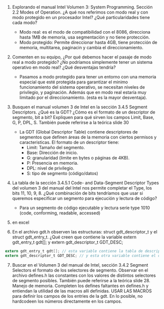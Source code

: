 1. Explorando el manual Intel Volumen 3: System Programming. Sección 2.2 Modes of Operation. ¿A qué nos referimos con modo real y con modo protegido en un procesador Intel? ¿Qué particularidades tiene cada modo?
    - Modo real: es el modo de compatibilidad con el 8086, direcciona hasta 1MB de memoria, usa segmentación y no tiene protección.
    - Modo protegido: Permite direccionar hasta 4GB, tiene protección de memoria, multitarea, paginacin y cambia el direccionamiento.

2. Comenten en su equipo, ¿Por qué debemos hacer el pasaje de modo real a modo protegido? ¿No podríamos simplemente tener un sistema operativo en modo real? ¿Qué desventajas tendría?
    - Pasamos a modo protegido para tener un entorno con una memoria especial que esté protegida para garantizar el minimo funcionamiento del sistema operativo, se necesitan niveles de privilegio, y paginación. Además que en modo real estaría muy limitado por el direccionamiento. (esta es la mayor desventaja).

3. Busquen el manual volumen 3 de Intel en la sección 3.4.5 Segment Descriptors. ¿Qué es la GDT? ¿Cómo es el formato de un descriptor de segmento, bit a bit? Expliquen para qué sirven los campos Limit, Base, G, P, DPL, S. También puede referirse a la teórica slide 30
    - La GDT (Global Descriptor Table) contiene descriptores de segmentos que definen áreas de la memoria con ciertos permisos y caracteristicas. El formato de un descriptor tiene:
        - Limit: Tamaño del segmento.
        - Base: Dirección de inicio.
        - G: granularidad (limite en bytes o páginas de 4KB).
        - P: Presencia en memoria.
        - DPL: nivel de privilegio.
        - S: tipo de segmento (código/datos)
4. La tabla de la sección 3.4.5.1 Code- and Data-Segment Descriptor Types del volumen 3 del manual del Intel nos permite completar el Type, los bits 11, 10, 9, 8. ¿Qué combinación de bits tendríamos que usar si queremos especificar un segmento para ejecución y lectura de código?
    - Para un segmento de código ejecutable y lectura seríe type 1010 (code, conforming, readable, accessed)
5. en excel
6. En el archivo gdt.h observen las estructuras: struct gdt_descriptor_t y el struct gdt_entry_t. ¿Qué creen que contiene la variable extern gdt_entry_t gdt[]; y extern gdt_descriptor_t GDT_DESC;
```C
extern gdt_entry_t gdt[]; // esta variable contiene la tabla de descriptores de la GDT 
extern gdt_descriptor_t GDT_DESC; // y esta otra variable contiene el descriptor de la GDT 
```
7. Buscar en el Volumen 3 del manual de Intel, sección 3.4.2 Segment Selectors el formato de los selectores de segmento. Observar en el archivo defines.h las constantes con los valores de distintos selectores de segmento posibles. También puede referirse a la teórica slide 28. Manejo de memoria. Completen los defines faltantes en defines.h y entiendan la utilidad de las macros allí definidas. USAR LAS MACROS para
definir los campos de los entries de la gdt. En lo posible, no hardcodeen los números directamente en los campos.